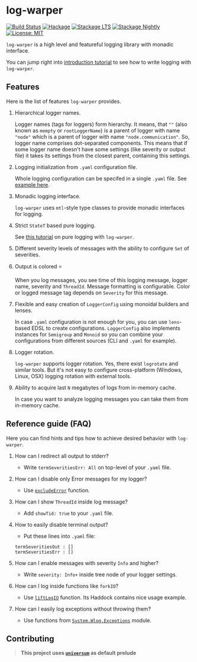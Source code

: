 log-warper
==========

[![Build Status](https://travis-ci.org/serokell/log-warper.svg)](https://travis-ci.org/serokell/log-warper)
[![Hackage](https://img.shields.io/hackage/v/log-warper.svg)](https://hackage.haskell.org/package/log-warper)
[![Stackage LTS](http://stackage.org/package/log-warper/badge/lts)](http://stackage.org/lts/package/log-warper)
[![Stackage Nightly](http://stackage.org/package/log-warper/badge/nightly)](http://stackage.org/nightly/package/log-warper)
[![License: MIT](https://img.shields.io/badge/License-MIT-yellow.svg)](https://opensource.org/licenses/MIT)

`log-warper` is a high level and featureful logging library with monadic interface.

You can jump right into [introduction tutorial](https://github.com/serokell/log-warper/blob/master/examples/HowTo.md)
to see how to write logging with `log-warper`.

## Features

Here is the list of features `log-warper` provides.

1. Hierarchical logger names.

   Logger names (tags for loggers) form hierarchy. It means, that `""`
   (also known as `mempty` or `rootLoggerName`) is a parent of logger with name `"node"` which is
   a parent of logger with name `"node.communication"`. So, logger name comprises dot-separated components.
   This means that if some logger name doesn't have some settings (like severity or output file) it takes
   its settings from the closest parent, containing this settings.

2. Logging initialization from `.yaml` configuration file.

   Whole logging configuration can be specifed in a single `.yaml` file.
   See [example here](https://github.com/serokell/log-warper/blob/c1df47e70c48bae62ff81a11fea0b45d50c172e7/logger-config-example.yaml).

3. Monadic logging interface.

   `log-warper` uses `mtl`-style type classes to provide monadic interfaces for logging.

4. Strict `StateT` based pure logging.

   See [this tutorial](https://github.com/serokell/log-warper/blob/master/examples/PureLogging.md)
   on pure logging with `log-warper`.

5. Different severity levels of messages with the ability to configure `Set` of severities.

6. Output is colored :star:

   When you log messages, you see time of this logging message, logger name, severity and `ThreadId`.
   Message formatting is configurable. Color or logged message tag depends on `Severity` for this message.

7. Flexible and easy creation of `LoggerConfig` using monoidal builders and lenses.

   In case `.yaml` configuration is not enough for you, you can use `lens`-based EDSL to create configurations.
   `LoggerConfig` also implements instances for `Semigroup` and `Monoid` so you can combine your configurations
   from different sources (CLI and `.yaml` for example).

8. Logger rotation.

   `log-warper` supports logger rotation. Yes, there exist `logrotate` and similar tools.
   But it's not easy to configure cross-platform (Windows, Linux, OSX) logging rotation with external tools.

9. Ability to acquire last `N` megabytes of logs from in-memory cache.

   In case you want to analyze logging messages you can take them from in-memory cache.

## Reference guide (FAQ)

Here you can find hints and tips how to achieve desired behavior with `log-warper`.

1. How can I redirect all output to stderr?

   * Write `termSeveritiesErr: All` on top-level of your `.yaml` file.

2. How can I disable only Error messages for my logger?

   * Use [`excludeError`](https://hackage.haskell.org/package/log-warper-1.8.5/docs/System-Wlog-Severity.html#v:excludeError) function.

3. How can I show `ThreadId` inside log message?

   * Add `showTid: true` to your `.yaml` file.

4. How to easily disable terminal output?

   * Put these lines into `.yaml` file:

   ```
   termSeveritiesOut : []
   termSeveritiesErr : []
   ```

5. How can I enable messages with severity `Info` and higher?

   * Write `severity: Info+` inside tree node of your logger settings.

6. How can I log inside functions like `forkIO`?

   * Use [`liftLogIO`](https://hackage.haskell.org/package/log-warper-1.8.5/docs/System-Wlog-CanLog.html#v:liftLogIO) function.
   Its Haddock contains nice usage example.

7. How can I easily log exceptions without throwing them?

   * Use functions from [`System.Wlog.Exceptions`](https://hackage.haskell.org/package/log-warper-1.8.5/docs/System-Wlog-Exception.html) module.

## Contributing

> **This project uses [`universum`](https://github.com/serokell/universum)
> as default prelude**
